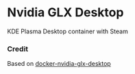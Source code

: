 # Nvidia GLX Desktop
KDE Plasma Desktop container with Steam

### Credit
Based on [docker-nvidia-glx-desktop](https://github.com/selkies-project/docker-nvidia-glx-desktop/)
